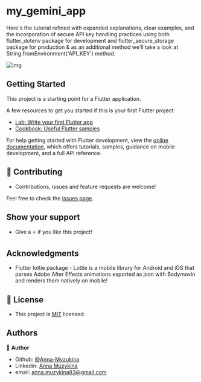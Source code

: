 # my_gemini_app

Here's the tutorial refined with expanded explanations, clear examples, and the incorporation of secure API key handling practices 
using both flutter_dotenv package for development and flutter_secure_storage package for production
& as an additional method we'll take a look at String.fromEnvironment('API_KEY') method.

![img](https://cdn-images-1.medium.com/v2/resize:fit:800/1*icp7ZufCv8eacKWkmKB27w.png)

## Getting Started

This project is a starting point for a Flutter application.

A few resources to get you started if this is your first Flutter project:

- [Lab: Write your first Flutter app](https://docs.flutter.dev/get-started/codelab)
- [Cookbook: Useful Flutter samples](https://docs.flutter.dev/cookbook)

For help getting started with Flutter development, view the
[online documentation](https://docs.flutter.dev/), which offers tutorials,
samples, guidance on mobile development, and a full API reference.


## 🤝 Contributing

- Contributions, issues and feature requests are welcome!

Feel free to check the [issues page](issues/).

## Show your support

- Give a ⭐️ if you like this project!

## Acknowledgments

- Flutter lottie package - Lottie is a mobile library for Android and iOS that parses Adobe After Effects animations exported as json with Bodymovin and renders them natively on mobile!


## 📝 License

- This project is [MIT](https://github.com/Anna-Myzukina/my_gemini_app/blob/main/LICENSE) licensed.


## Authors


👤 **Author**

- Github: [@Anna-Myzukina](https://github.com/githubhandle)
- Linkedin: [Anna Muzykina](https://linkedin.com/linkedinhandle)
- email: anna.muzykina83@gmail.com
